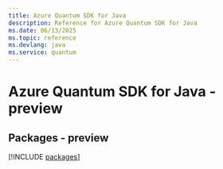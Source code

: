 ```yaml
---
title: Azure Quantum SDK for Java
description: Reference for Azure Quantum SDK for Java
ms.date: 06/13/2025
ms.topic: reference
ms.devlang: java
ms.service: quantum
---
```

# Azure Quantum SDK for Java - preview
## Packages - preview
[!INCLUDE [packages](quantum-index.md)]